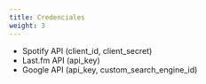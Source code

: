 ```yaml
---
title: Credenciales
weight: 3
---
```


- Spotify API (client_id, client_secret)
- Last.fm API (api_key)
- Google API (api_key, custom_search_engine_id)